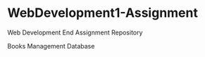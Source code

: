 # WebDevelopment1-Assignment

Web Development End Assignment Repository

Books Management Database 
